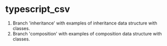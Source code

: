 # typescript_csv
1. Branch 'inheritance' with examples of inheritance data structure with classes.
2. Branch 'composition' with examples of composition data structure with classes.